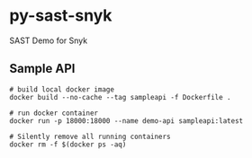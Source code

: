 # py-sast-snyk
SAST Demo for Snyk


## Sample API

```
# build local docker image
docker build --no-cache --tag sampleapi -f Dockerfile .

# run docker container
docker run -p 18000:18000 --name demo-api sampleapi:latest

# Silently remove all running containers
docker rm -f $(docker ps -aq)


```





